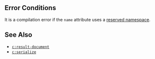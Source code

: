 ## Error Conditions

It is a compilation error if the `name` attribute uses a [reserved namespace](index.md#reserved-namespaces).

## See Also

- [`c:result-document`](result-document.html)
- [`c:serialize`](serialize.html)
